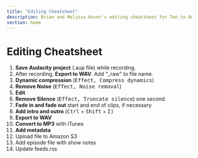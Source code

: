 ```yaml
---
title: "Editing Cheatsheet"
description: Brian and Melissa Koser's editing cheatsheet for Ten to One.
section: home
---
```


<h1>Editing Cheatsheet</h1>

<ol>
    <li><b>Save Audacity project</b> (.aup file) while recording.
    <li>After recording, <b>Export to WAV</b>. Add "_raw" to file name.
    <li><b>Dynamic compression</b> (<kbd><samp>Effect</samp>, <samp>Compress dynamics</samp></kbd>)
    <li><b>Remove Noise</b> (<kbd><samp>Effect</samp>, <samp>Noise removal</samp></kbd>)
    <li><b>Edit</b>
    <li><b>Remove Silence</b> (<kbd><samp>Effect</samp>, <samp>Truncate silence</samp></kbd>) one second
    <li><b>Fade in and fade out</b> start and end of clips, if necessary
    <li><b>Add intro and outro</b> (<kbd><kdb>Ctrl</kbd> + <kbd>Shift</kbd> + <kbd>I</kbd><kbd>)
    <li><b>Export to WAV</b>
    <li><b>Convert to MP3</b> with iTunes
    <li><b>Add metadata</b>
    <li>Upload file to Amazon S3
    <li>Add episode file with show notes
    <li>Update feeds.rss
</ol>